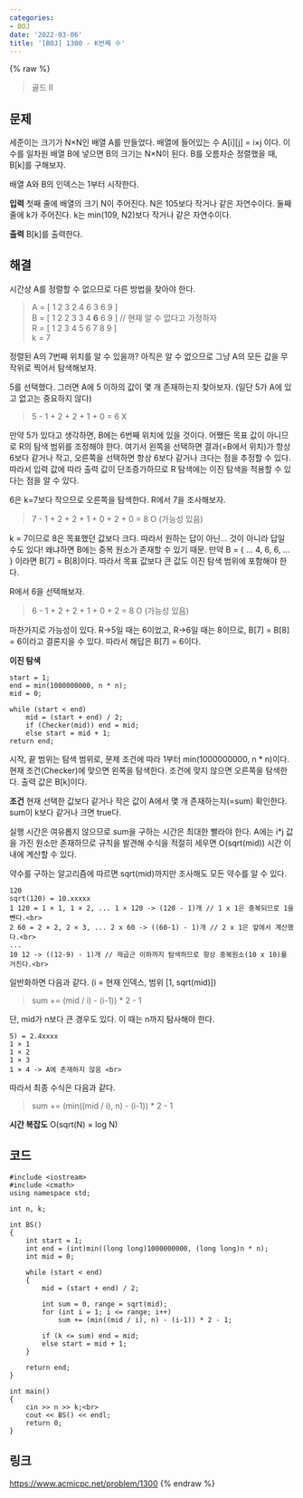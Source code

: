 ```yaml
---
categories:
- BOJ
date: '2022-03-06'
title: '[BOJ] 1300 - K번째 수'
---
```


{% raw %}
> 골드 II<br>

## 문제
세준이는 크기가 N×N인 배열 A를 만들었다. 배열에 들어있는 수 A[i][j] = i×j 이다. 이 수를 일차원 배열 B에 넣으면 B의 크기는 N×N이 된다. B를 오름차순 정렬했을 때, B[k]를 구해보자.

배열 A와 B의 인덱스는 1부터 시작한다.

**입력**
첫째 줄에 배열의 크기 N이 주어진다. N은 105보다 작거나 같은 자연수이다. 둘째 줄에 k가 주어진다. k는 min(109, N2)보다 작거나 같은 자연수이다.

**출력**
B[k]를 출력한다.

##  해결
시간상 A를 정렬할 수 없으므로 다른 방법을 찾아야 한다.

> A = [ 1 2 3 2 4 6 3 6 9 ]<br>
> B = [ 1 2 2 3 3 4 **6** 6 9 ] // 현재 알 수 없다고 가정하자<br>
> R = [ 1 2 3 4 5 6 7 8 9 ]<br>
> k = 7<br>

정렬된 A의 7번째 위치를 알 수 있을까? 아직은 알 수 없으므로 그냥 A의 모든 값을 무작위로 찍어서 탐색해보자.

5를 선택했다. 그러면 A에 5 이하의 값이 몇 개 존재하는지 찾아보자. (일단 5가 A에 있고 없고는 중요하지 않다)
> 5 - 1 + 2 + 2 + 1 + 0 = 6 X<br>

만약 5가 있다고 생각하면, B에는 6번째 위치에 있을 것이다. 어쨌든 목표 값이 아니므로 R의 탐색 범위를 조정해야 한다. 여기서 왼쪽을 선택하면 결과(=B에서 위치)가 항상 6보다 같거나 작고, 오른쪽을 선택하면 항상 6보다 같거나 크다는 점을 추정할 수 있다. 따라서 입력 값에 따라 출력 값이 단조증가하므로 R 탐색에는 이진 탐색을 적용할 수 있다는 점을 알 수 있다.

6은 k=7보다 작으므로 오른쪽을 탐색한다. R에서 7을 조사해보자.
> 7 - 1 + 2 + 2 + 1 + 0 + 2 + 0 = 8 O (가능성 있음)<br>

k = 7이므로 8은 목표했던 값보다 크다. 따라서 원하는 답이 아닌... 것이 아니라 답일 수도 있다! 왜냐하면 B에는 중복 원소가 존재할 수 있기 때문. 만약 B = { ... 4, 6, 6, ... } 이라면 B[7] = B[8]이다. 따라서 목표 값보다 큰 값도 이진 탐색 범위에 포함해야 한다.

R에서 6을 선택해보자.
> 6 - 1 + 2 + 2 + 1 + 0 + 2 = 8 O (가능성 있음)<br>

마찬가지로 가능성이 있다. R->5일 때는 6이었고, R->6일 때는 8이므로, B[7] = B[8] = 6이라고 결론지을 수 있다. 따라서 해답은 B[7] = 6이다.

**이진 탐색**
```
start = 1;
end = min(1000000000, n * n);
mid = 0;

while (start < end)
	mid = (start + end) / 2;
	if (Checker(mid)) end = mid;
	else start = mid + 1;
return end;
```
시작, 끝 범위는 탐색 범위로, 문제 조건에 따라 1부터 min(1000000000, n * n)이다. 현재 조건(Checker)에 맞으면 왼쪽을 탐색한다. 조건에 맞지 않으면 오른쪽을 탐색한다. 출력 값은 B[k]이다.

**조건**
현재 선택한 값보다 같거나 작은 값이 A에서 몇 개 존재하는지(=sum) 확인한다. sum이 k보다 같거나 크면 true다.

실행 시간은 여유롭지 않으므로 sum을 구하는 시간은 최대한 빨라야 한다. A에는 i*j 값을 가진 원소만 존재하므로 규칙을 발견해 수식을 적절히 세우면 O(sqrt(mid)) 시간 이내에 계산할 수 있다.

약수를 구하는 알고리즘에 따르면 sqrt(mid)까지만 조사해도 모든 약수를 알 수 있다.
```
120
sqrt(120) = 10.xxxxx
1 120 = 1 × 1, 1 × 2, ... 1 × 120 -> (120 - 1)개 // 1 x 1은 중복되므로 1을 뺀다.<br>
2 60 = 2 × 2, 2 × 3, ... 2 x 60 -> ((60-1) - 1)개 // 2 x 1은 앞에서 계산했다.<br>
...
10 12 -> ((12-9) - 1)개 // 제곱근 이하까지 탐색하므로 항상 중복원소(10 x 10)를 거친다.<br>
```
일반화하면 다음과 같다. (i = 현재 인덱스, 범위 [1, sqrt(mid)])
> sum += (mid / i) - (i-1)) * 2 - 1<br>

단, mid가 n보다 큰 경우도 있다. 이 때는 n까지 탐사해야 한다.
```
5) = 2.4xxxx
1 × 1
1 × 2
1 × 3
1 × 4 -> A에 존재하지 않음 <br>
```
따라서 최종 수식은 다음과 같다.
> sum += (min((mid / i), n) - (i-1)) * 2 - 1<br>

**시간 복잡도**
O(sqrt(N) × log N)

## 코드
```
#include <iostream>
#include <cmath>
using namespace std;

int n, k;

int BS()
{
	int start = 1;
	int end = (int)min((long long)1000000000, (long long)n * n);
	int mid = 0;

	while (start < end)
	{
		mid = (start + end) / 2;

		int sum = 0, range = sqrt(mid);
		for (int i = 1; i <= range; i++)
			sum += (min((mid / i), n) - (i-1)) * 2 - 1;
		
		if (k <= sum) end = mid;
		else start = mid + 1;
	}

	return end;
}

int main()
{
	cin >> n >> k;<br>
	cout << BS() << endl;
	return 0;
}
```

## 링크
https://www.acmicpc.net/problem/1300
{% endraw %}
